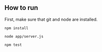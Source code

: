 ## How to run

First, make sure that git and node are installed.

``npm install``

``node app/server.js``

``npm test``

